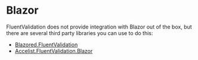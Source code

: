 # Blazor

FluentValidation does not provide integration with Blazor out of the box, but there are several third party libraries you can use to do this:

- [Blazored.FluentValidation](https://github.com/Blazored/FluentValidation)
- [Accelist.FluentValidation.Blazor](https://github.com/ryanelian/FluentValidation.Blazor)
